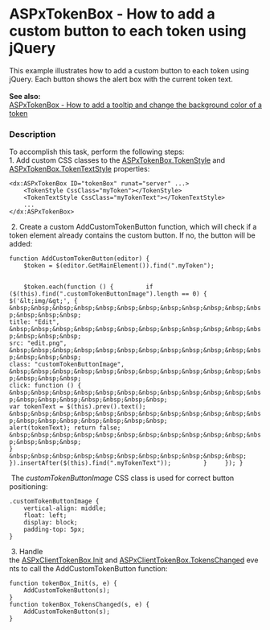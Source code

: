 # ASPxTokenBox - How to add a custom button to each token using jQuery


This example illustrates how to add a custom button to each token using jQuery. Each button shows the alert box with the current token text.<br><br><strong>See also:</strong><br><a href="https://www.devexpress.com/Support/Center/p/T490726">ASPxTokenBox - How to add a tooltip and change the background color of a token</a>


<h3>Description</h3>

<p>To accomplish this task, perform the following steps:<br>1. Add custom CSS classes to the&nbsp;<a href="https://documentation.devexpress.com/#AspNet/DevExpressWebASPxTokenBox_TokenStyletopic">ASPxTokenBox.TokenStyle</a>&nbsp;and <a href="https://documentation.devexpress.com/#AspNet/DevExpressWebASPxTokenBox_TokenTextStyletopic">ASPxTokenBox.TokenTextStyle</a>&nbsp;properties:</p>
<code lang="aspx">&lt;dx:ASPxTokenBox ID="tokenBox" runat="server" ...&gt;
    &lt;TokenStyle CssClass="myToken"&gt;&lt;/TokenStyle&gt;
    &lt;TokenTextStyle CssClass="myTokenText"&gt;&lt;/TokenTextStyle&gt;
    ...
&lt;/dx:ASPxTokenBox&gt;
</code>
<p>&nbsp;2. Create a custom&nbsp;AddCustomTokenButton function, which will&nbsp;check if a token element already contains the custom button. If no, the button will be added:</p>
<code lang="js">function AddCustomTokenButton(editor) {
&nbsp;&nbsp;&nbsp; $token = $(editor.GetMainElement()).find(".myToken");

&nbsp;&nbsp;&nbsp; $token.each(function () {
&nbsp;&nbsp;&nbsp;&nbsp;&nbsp;&nbsp;&nbsp; if ($(this).find(".customTokenButtonImage").length == 0) {
&nbsp;&nbsp;&nbsp;&nbsp;&nbsp;&nbsp;&nbsp;&nbsp;&nbsp;&nbsp;&nbsp; $('&lt;img/&gt;', {
&nbsp;&nbsp;&nbsp;&nbsp;&nbsp;&nbsp;&nbsp;&nbsp;&nbsp;&nbsp;&nbsp;&nbsp;&nbsp;&nbsp;&nbsp; title: "Edit",
&nbsp;&nbsp;&nbsp;&nbsp;&nbsp;&nbsp;&nbsp;&nbsp;&nbsp;&nbsp;&nbsp;&nbsp;&nbsp;&nbsp;&nbsp; src: "edit.png",
&nbsp;&nbsp;&nbsp;&nbsp;&nbsp;&nbsp;&nbsp;&nbsp;&nbsp;&nbsp;&nbsp;&nbsp;&nbsp;&nbsp;&nbsp; class: "customTokenButtonImage",
&nbsp;&nbsp;&nbsp;&nbsp;&nbsp;&nbsp;&nbsp;&nbsp;&nbsp;&nbsp;&nbsp;&nbsp;&nbsp;&nbsp;&nbsp; click: function () {
&nbsp;&nbsp;&nbsp;&nbsp;&nbsp;&nbsp;&nbsp;&nbsp;&nbsp;&nbsp;&nbsp;&nbsp;&nbsp;&nbsp;&nbsp;&nbsp;&nbsp;&nbsp;&nbsp; var tokenText = $(this).prev().text();
&nbsp;&nbsp;&nbsp;&nbsp;&nbsp;&nbsp;&nbsp;&nbsp;&nbsp;&nbsp;&nbsp;&nbsp;&nbsp;&nbsp;&nbsp;&nbsp;&nbsp;&nbsp;&nbsp; alert(tokenText); return false;
&nbsp;&nbsp;&nbsp;&nbsp;&nbsp;&nbsp;&nbsp;&nbsp;&nbsp;&nbsp;&nbsp;&nbsp;&nbsp;&nbsp;&nbsp; }
&nbsp;&nbsp;&nbsp;&nbsp;&nbsp;&nbsp;&nbsp;&nbsp;&nbsp;&nbsp;&nbsp; }).insertAfter($(this).find(".myTokenText"));
&nbsp;&nbsp;&nbsp;&nbsp;&nbsp;&nbsp;&nbsp; }
&nbsp;&nbsp;&nbsp; });
}
</code>
<p>&nbsp;The&nbsp;<em>customTokenButtonImage</em>&nbsp;CSS class is used for correct button positioning:</p>
<code lang="css">.customTokenButtonImage {
    vertical-align: middle;
    float: left;
    display: block;
    padding-top: 5px;
}
</code>
<p>&nbsp;3. Handle the&nbsp;<a href="https://documentation.devexpress.com/#AspNet/DevExpressWebScriptsASPxClientControlBase_Inittopic">ASPxClientTokenBox.Init</a>&nbsp;and&nbsp;<a href="https://documentation.devexpress.com/#AspNet/DevExpressWebScriptsASPxClientTokenBox_TokensChangedtopic">ASPxClientTokenBox.TokensChanged</a>&nbsp;events to call the&nbsp;AddCustomTokenButton function:</p>
<code lang="js">function tokenBox_Init(s, e) {
    AddCustomTokenButton(s);
}
function tokenBox_TokensChanged(s, e) {
    AddCustomTokenButton(s);
}</code>

<br/>


